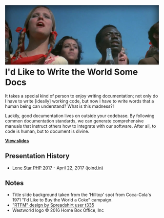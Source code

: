 # ![Still from the 1971 "I'd Like to Buy the World a Coke" advertising campaign](resources/banner.jpg) I'd Like to Write the World Some Docs

It takes a special kind of person to enjoy writing documentation; not only do I have to write [ideally] working code, but now I have to write words that a human being can understand? What is this madness?!

Luckily, good documentation lives on outside your codebase. By following common documentation standards, we can generate comprehensive manuals that instruct others how to integrate with our software. After all, to code is human, but to document is divine.

**[View slides](https://stevegrunwell.github.io/write-some-docs)**


## Presentation History

* [Lone Star PHP 2017](http://lonestarphp.com/) - April 22, 2017 ([joind.in](https://joind.in/talk/b68e9))


## Notes

* Title slide background taken from the 'Hilltop' spot from Coca-Cola's 1971 "I'd Like to Buy the World a Coke" campaign.
* ["RTFM" design by Spreadshirt user t335](https://www.spreadshirt.com/rtfm-A11001966)
* Westworld logo &copy; 2016 Home Box Office, Inc